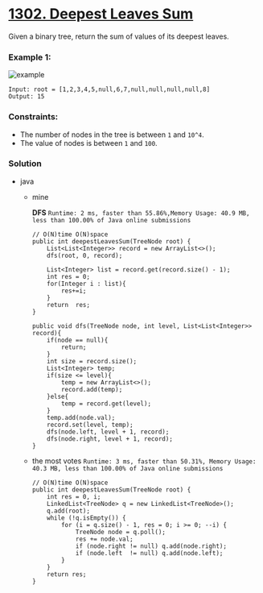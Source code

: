 # [1302. Deepest Leaves Sum](https://leetcode.com/problems/deepest-leaves-sum/)

Given a binary tree, return the sum of values of its deepest leaves.
 
### Example 1:
![example](https://assets.leetcode.com/uploads/2019/07/31/1483_ex1.png)
```
Input: root = [1,2,3,4,5,null,6,7,null,null,null,null,8]
Output: 15
```

### Constraints:
* The number of nodes in the tree is between `1` and `10^4`.
* The value of nodes is between `1` and `100`.


### Solution
* java
  * mine
    
    **DFS** `Runtime: 2 ms, faster than 55.86%,Memory Usage: 40.9 MB, less than 100.00% of Java online submissions`
    ```
    // O(N)time O(N)space
    public int deepestLeavesSum(TreeNode root) {
        List<List<Integer>> record = new ArrayList<>();
        dfs(root, 0, record);
        
        List<Integer> list = record.get(record.size() - 1);
        int res = 0;
        for(Integer i : list){
            res+=i;
        }
        return  res;
    }
    
    public void dfs(TreeNode node, int level, List<List<Integer>> record){
        if(node == null){
            return;
        }
        int size = record.size();
        List<Integer> temp;
        if(size <= level){
            temp = new ArrayList<>();
            record.add(temp);
        }else{
            temp = record.get(level);
        }
        temp.add(node.val);
        record.set(level, temp);
        dfs(node.left, level + 1, record);
        dfs(node.right, level + 1, record);
    }
    ```
    
  * the most votes `Runtime: 3 ms, faster than 50.31%, Memory Usage: 40.3 MB, less than 100.00% of Java online submissions`
    ```
    // O(N)time O(N)space
    public int deepestLeavesSum(TreeNode root) {
        int res = 0, i;
        LinkedList<TreeNode> q = new LinkedList<TreeNode>();
        q.add(root);
        while (!q.isEmpty()) {
            for (i = q.size() - 1, res = 0; i >= 0; --i) {
                TreeNode node = q.poll();
                res += node.val;
                if (node.right != null) q.add(node.right);
                if (node.left  != null) q.add(node.left);
            }
        }
        return res;
    }
    ```
    
